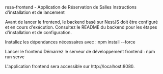 resa-frontend - Application de Réservation de Salles
Instructions d'installation et de lancement

Avant de lancer le frontend, le backend basé sur NestJS doit être configuré et en cours d'exécution.
Consultez le README du backend pour les étapes d'installation et de configuration.

Installez les dépendances nécessaires avec :
npm install --force

Lancer le frontend
Démarrez le serveur de développement frontend :
npm run serve

L'application frontend sera accessible sur http://localhost:8080.
